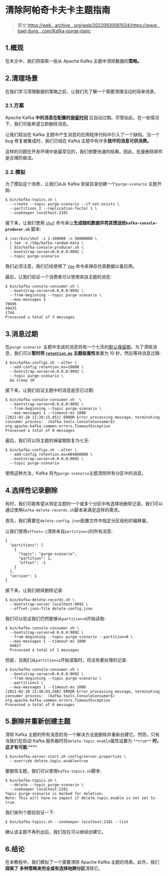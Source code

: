 # 清除阿帕奇卡夫卡主题指南

> 原文:[https://web . archive . org/web/20220930061024/https://www . bael dung . com/Kafka-purge-topic](https://web.archive.org/web/20220930061024/https://www.baeldung.com/kafka-purge-topic)

## 1.概观

在本文中，我们将探索一些从 Apache Kafka 主题中清除数据的**策略。**

## 2.清理场景

在我们学习清理数据的策略之前，让我们先了解一个需要清理活动的简单场景。

### 2.1.方案

Apache Kafka **中的消息在配置的[保留时间](/web/20221102005738/https://www.baeldung.com/kafka-message-retention)** 后自动过期。尽管如此，在一些情况下，我们可能希望立即删除消息。

让我们假设在 Kafka 主题中产生消息的应用程序代码中引入了一个缺陷。当一个 bug 修复被集成时，我们已经在 Kafka 主题中有许多**损坏的消息可供消费。**

这样的问题在开发环境中是最常见的，我们想要快速的结果。因此，批量删除邮件是合理的做法。

### 2.2.模拟

为了模拟这个场景，让我们从从 Kafka 安装目录创建一个`purge-scenario` 主题开始:

```
$ bin/kafka-topics.sh \
  --create --topic purge-scenario --if-not-exists \
  --partitions 2 --replication-factor 1 \
  --zookeeper localhost:2181
```

接下来，让我们使用 [`shuf`](/web/20221102005738/https://www.baeldung.com/linux/read-random-line-from-file#using-shuf) 命令来让**生成随机数据并将其馈送给`kafka-console-producer.sh`** 脚本:

```
$ /usr/bin/shuf -i 1-100000 -n 50000000 \
  | tee -a /tmp/kafka-random-data \
  | bin/kafka-console-producer.sh \
  --bootstrap-server=0.0.0.0:9092 \
  --topic purge-scenario
```

我们必须注意，我们已经使用了 [`tee`](/web/20221102005738/https://www.baeldung.com/linux/tee-command) 命令来保存仿真数据以备后用。

最后，让我们验证一个消费者可以使用来自主题的消息:

```
$ bin/kafka-console-consumer.sh \
  --bootstrap-server=0.0.0.0:9092 \
  --from-beginning --topic purge-scenario \
  --max-messages 3
76696
49425
1744
Processed a total of 3 messages
```

## 3.消息过期

在`purge-scenario `主题中生成的消息将有一个七天的[默认保留期](/web/20221102005738/https://www.baeldung.com/kafka-message-retention#basics)。为了清除消息，我们可以**暂时将 [`retention.ms`](https://web.archive.org/web/20221102005738/http://log.retention.minutes/) 主题级属性**重置为 10 秒，然后等待消息过期:

```
$ bin/kafka-configs.sh --alter \
  --add-config retention.ms=10000 \
  --bootstrap-server=0.0.0.0:9092 \
  --topic purge-scenario \
  && sleep 10
```

接下来，让我们验证主题中的消息是否已过期:

```
$ bin/kafka-console-consumer.sh  \
  --bootstrap-server=0.0.0.0:9092 \
  --from-beginning --topic purge-scenario \
  --max-messages 1 --timeout-ms 1000
[2021-02-28 11:20:15,951] ERROR Error processing message, terminating consumer process:  (kafka.tools.ConsoleConsumer$)
org.apache.kafka.common.errors.TimeoutException
Processed a total of 0 messages 
```

最后，我们可以将主题的保留期恢复为七天:

```
$ bin/kafka-configs.sh --alter \
  --add-config retention.ms=604800000 \
  --bootstrap-server=0.0.0.0:9092 \
  --topic purge-scenario
```

使用这种方法，Kafka 将为`purge-scenario`主题清除所有分区中的消息。

## 4.选择性记录删除

有时，我们可能希望从特定主题的一个或多个分区中有选择地删除记录。我们可以通过使用`kafka-delete-records.sh`脚本来满足这样的需求。

首先，我们需要在`delete-config.json`配置文件中指定分区级别的偏移量。

让我们使用`offset=-1`清除来自`partition=1`的所有消息:

```
{
  "partitions": [
    {
      "topic": "purge-scenario",
      "partition": 1,
      "offset": -1
    }
  ],
  "version": 1
}
```

接下来，让我们继续删除记录:

```
$ bin/kafka-delete-records.sh \
  --bootstrap-server localhost:9092 \
  --offset-json-file delete-config.json
```

我们可以验证我们仍然能够从`partition=0`开始读取:

```
$ bin/kafka-console-consumer.sh \
  --bootstrap-server=0.0.0.0:9092 \
  --from-beginning --topic purge-scenario --partition=0 \
  --max-messages 1 --timeout-ms 1000
  44017
  Processed a total of 1 messages
```

但是，当我们从`partition=1`开始读取时，将没有要处理的记录:

```
$ bin/kafka-console-consumer.sh \
  --bootstrap-server=0.0.0.0:9092 \
  --from-beginning --topic purge-scenario \
  --partition=1 \
  --max-messages 1 --timeout-ms 1000
[2021-02-28 11:48:03,548] ERROR Error processing message, terminating consumer process:  (kafka.tools.ConsoleConsumer$)
org.apache.kafka.common.errors.TimeoutException
Processed a total of 0 messages 
```

## 5.删除并重新创建主题

清除 Kafka 主题的所有消息的另一个解决方法是删除并重新创建它。然而，只有当我们在启动 Kafka 服务器时将`delete.topic.enable`属性设置为 `**true**` **时，这才有可能**:****

```
$ bin/kafka-server-start.sh config/server.properties \
  --override delete.topic.enable=true
```

要删除主题，我们可以使用`kafka-topics.sh`脚本:

```
$ bin/kafka-topics.sh \
  --delete --topic purge-scenario \
  --zookeeper localhost:2181
Topic purge-scenario is marked for deletion.
Note: This will have no impact if delete.topic.enable is not set to true. 
```

我们来列个题目验证一下:

```
$ bin/kafka-topics.sh --zookeeper localhost:2181 --list
```

确认该主题不再列出后，我们现在可以继续创建它。

## 6.结论

在本教程中，我们模拟了一个需要清除 Apache Kafka 主题的场景。此外，我们**探索了** **多种策略来完全或有选择地跨分区**清除它。
